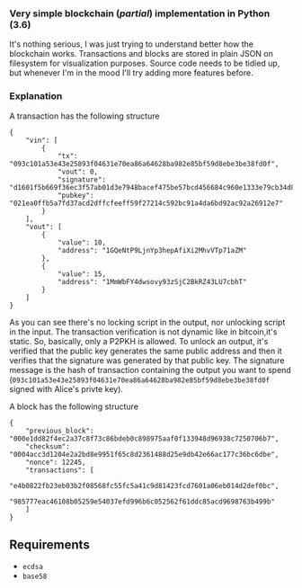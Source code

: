 ### Very simple blockchain (*partial*) implementation in Python (3.6)
It's nothing serious, I was just trying to understand better how the blockchain works.
Transactions and blocks are stored in plain JSON on filesystem for visualization purposes.
Source code needs to be tidied up, but whenever I'm in the mood I'll try adding more features before.

### Explanation
A transaction has the following structure
```
{
    "vin": [
        {
            "tx": "093c101a53e43e25893f04631e70ea86a64628ba982e85bf59d8ebe3be38fd0f",
            "vout": 0,
            "signature": "d1601f5b669f36ec3f57ab01d3e7948bacef475be57bcd456684c960e1333e79cb34d81ceff9e2271c7b75eba8ffb3961315b66b21262f423e82347695714446",
            "pubkey": "021ea0ffb5a7fd37acd2dffcfeeff59f27214c592bc91a4da6bd92ac92a26912e7"
        }
    ],
    "vout": [
        {
            "value": 10,
            "address": "1GQeNtP9LjnYp3hepAfiXi2MhvVTp71aZM"
        },
        {
            "value": 15,
            "address": "1MmWbFY4dwsovy93zSjC2BkRZ43LU7cbhT"
        }
    ]
}
```
As you can see there's no locking script in the output, nor unlocking script in the input.
The transaction verification is not dynamic like in bitcoin,it's static.
So, basically, only a P2PKH is allowed.
To unlock an output, it's verified that the public key generates the same public address and then it verifies that the signature was generated by that public key.
The signature message is the hash of transaction containing the output you want to spend (`093c101a53e43e25893f04631e70ea86a64628ba982e85bf59d8ebe3be38fd0f` signed with Alice's privte key).

A block has the following structure
```
{
    "previous_block": "000e1dd82f4ec2a37c8f73c86bdeb0c898975aaf0f133948d96938c7250706b7",
    "checksum": "0004acc3d1204e2a2bd8e9951f65c8d2361488d25e9db42e66ac177c36bc6dbe",
    "nonce": 12245,
    "transactions": [
        "e4b0822fb23eb03b2f08568fc55fc5a41c9d81423fcd7601a06eb014d2def0bc",
        "985777eac46108b05259e54037efd996b6c052562f61ddc85acd9698763b499b"
    ]
}
```

## Requirements
* `ecdsa`
* `base58`
